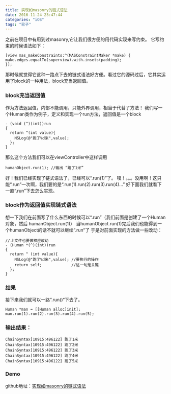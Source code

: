 ```yaml
---
title: 实现如masonry的链式语法
date: 2016-11-24 23:47:44
categories: "iOS"
tags: "轮子"
---
```


之前在项目中有用到过masonry,它让我们很方便的用代码实现来写约束。
它写约束的时候语法如下：

```
[view mas_makeConstraints:^(MASConstraintMaker *make) {
make.edges.equalTo(superview).with.insets(padding);
}];
```
那时候就觉得它这种一路点下去的链式语法好方便。看过它的源码过后，它其实运用了block的一种用法，block充当返回值。

<!--more-->

### block充当返回值

作为方法返回值，内部不能调用，只能外界调用，相当于代替了方法！
我们写一个Human类作为例子，定义和实现一个run方法，返回值是一个block

```
- (void (^)(int))run
{
  return ^(int value){
    NSLog(@"跑了%d米",value);
  };
}
```

那么这个方法我们可以在viewController中这样调用

```
humanObject.run(1); //输出 “跑了1米”
```
好！我们已经实现了链式语法了，已经可以“.run(1)”了。
噗！。。。没用啊！这只能“.run”一次啊，我们要的是“.run(1).run(2).run(3).run(4)…”
好下面我们就看下一直“.run”下去怎么实现。

### block作为返回值实现链式语法

想一下我们在前面写了什么东西的时候可以“.run”（我们前面是创建了一个Human对象，然后 humanObject.run(1)）
当humanObject.run(1)完后我们也能得到一个humanObject的话不就可以继续”.run“了
于是对前面实现的方法做一些改动：

```
//.h文件也要做相应改动
- (Human *(^)(int))run
{
  return ^ (int value){
    NSLog(@"跑了%d米",value); //要执行的操作
    return self;             //这一句是关键
  };
}
```

### 结果

接下来我们就可以一路”.run()“下去了。

```
Human *man = [[Human alloc]init];
man.run(1).run(2).run(3).run(4).run(5);
```

### 输出结果：

```
ChainSyntax[10915:496122] 跑了1米
ChainSyntax[10915:496122] 跑了2米
ChainSyntax[10915:496122] 跑了3米
ChainSyntax[10915:496122] 跑了4米
ChainSyntax[10915:496122] 跑了5米
```

### Demo
github地址：[实现如masonry的链式语法](https://github.com/MeXuym/ChainSyntax)
